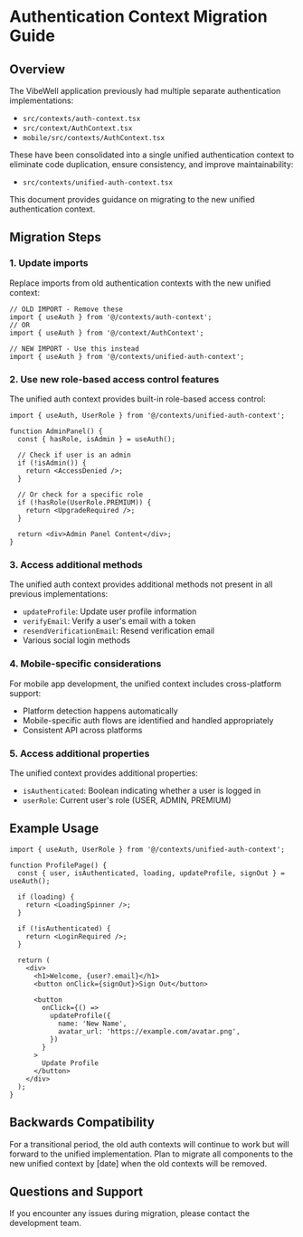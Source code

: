 # Authentication Context Migration Guide

## Overview

The VibeWell application previously had multiple separate authentication implementations:

- `src/contexts/auth-context.tsx`
- `src/context/AuthContext.tsx`
- `mobile/src/contexts/AuthContext.tsx`

These have been consolidated into a single unified authentication context to eliminate code duplication, ensure consistency, and improve maintainability:

- `src/contexts/unified-auth-context.tsx`

This document provides guidance on migrating to the new unified authentication context.

## Migration Steps

### 1. Update imports

Replace imports from old authentication contexts with the new unified context:

```tsx
// OLD IMPORT - Remove these
import { useAuth } from '@/contexts/auth-context';
// OR
import { useAuth } from '@/context/AuthContext';

// NEW IMPORT - Use this instead
import { useAuth } from '@/contexts/unified-auth-context';
```

### 2. Use new role-based access control features

The unified auth context provides built-in role-based access control:

```tsx
import { useAuth, UserRole } from '@/contexts/unified-auth-context';

function AdminPanel() {
  const { hasRole, isAdmin } = useAuth();

  // Check if user is an admin
  if (!isAdmin()) {
    return <AccessDenied />;
  }

  // Or check for a specific role
  if (!hasRole(UserRole.PREMIUM)) {
    return <UpgradeRequired />;
  }

  return <div>Admin Panel Content</div>;
}
```

### 3. Access additional methods

The unified auth context provides additional methods not present in all previous implementations:

- `updateProfile`: Update user profile information
- `verifyEmail`: Verify a user's email with a token
- `resendVerificationEmail`: Resend verification email
- Various social login methods

### 4. Mobile-specific considerations

For mobile app development, the unified context includes cross-platform support:

- Platform detection happens automatically
- Mobile-specific auth flows are identified and handled appropriately
- Consistent API across platforms

### 5. Access additional properties

The unified context provides additional properties:

- `isAuthenticated`: Boolean indicating whether a user is logged in
- `userRole`: Current user's role (USER, ADMIN, PREMIUM)

## Example Usage

```tsx
import { useAuth, UserRole } from '@/contexts/unified-auth-context';

function ProfilePage() {
  const { user, isAuthenticated, loading, updateProfile, signOut } = useAuth();

  if (loading) {
    return <LoadingSpinner />;
  }

  if (!isAuthenticated) {
    return <LoginRequired />;
  }

  return (
    <div>
      <h1>Welcome, {user?.email}</h1>
      <button onClick={signOut}>Sign Out</button>

      <button
        onClick={() =>
          updateProfile({
            name: 'New Name',
            avatar_url: 'https://example.com/avatar.png',
          })
        }
      >
        Update Profile
      </button>
    </div>
  );
}
```

## Backwards Compatibility

For a transitional period, the old auth contexts will continue to work but will forward to the unified implementation. Plan to migrate all components to the new unified context by [date] when the old contexts will be removed.

## Questions and Support

If you encounter any issues during migration, please contact the development team.
